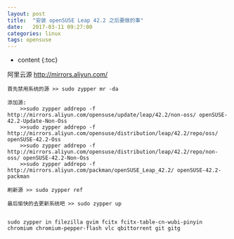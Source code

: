 ```yaml
---
layout: post
title:  "安装 openSUSE Leap 42.2 之后要做的事"
date:   2017-03-11 09:27:00
categories: linux
tags: opensuse
---
```


* content
{:toc}

 阿里云源 http://mirrors.aliyun.com/

    首先禁用系统的源 >> sudo zypper mr -da

    添加源:
        >>sudo zypper addrepo -f http://mirrors.aliyun.com/opensuse/update/leap/42.2/non-oss/ openSUSE-42.2-Update-Non-Oss
        >>sudo zypper addrepo -f http://mirrors.aliyun.com/opensuse/distribution/leap/42.2/repo/oss/ openSUSE-42.2-Oss
        >>sudo zypper addrepo -f http://mirrors.aliyun.com/opensuse/distribution/leap/42.2/repo/non-oss/ openSUSE-42.2-Non-Oss
        >>sudo zypper addrepo -f http://mirrors.aliyun.com/packman/openSUSE_Leap_42.2/ openSUSE-42.2-packman

    刷新源 >> sudo zypper ref

    最后愉快的去更新系统吧 >> sudo zypper up


    sudo zypper in filezilla gvim fcitx fcitx-table-cn-wubi-pinyin chromium chromium-pepper-flash vlc qbittorrent git gitg